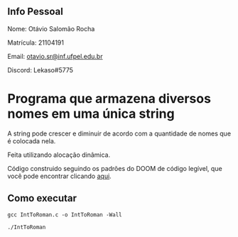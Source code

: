 ## Info Pessoal
Nome: Otávio Salomão Rocha

Matrícula: 21104191

Email: otavio.sr@inf.ufpel.edu.br

Discord: Lekaso#5775

# Programa que armazena diversos nomes em uma única string

A string pode crescer e diminuir de acordo com a quantidade de nomes que é colocada nela.

Feita utilizando alocação dinâmica.

Código construido seguindo os padrões do DOOM de código legível, que você pode encontrar clicando <a href=https://fabiensanglard.net/fd_proxy/doom3/CodeStyleConventions.pdf>aqui</a>.

## Como executar
<pre><code>gcc IntToRoman.c -o IntToRoman -Wall</code></pre>

<pre><code>./IntToRoman</code></pre>
